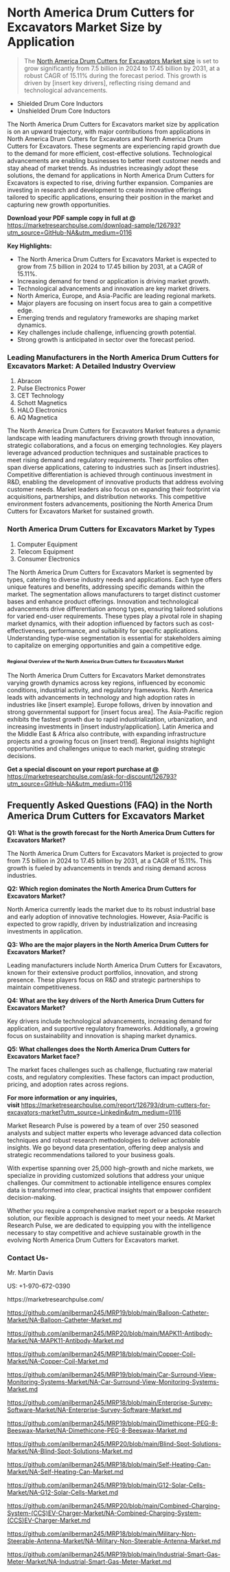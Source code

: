 <h1>North America Drum Cutters for Excavators Market&nbsp;Size by Application</h1><blockquote><p>The <a href="https://marketresearchpulse.com/download-sample/126793?utm_source=GitHub-NA&amp;utm_medium=0116">North America Drum Cutters for Excavators Market size</a> is set to grow significantly from 7.5 billion in 2024 to 17.45 billion by 2031, at a robust CAGR of 15.11% during the forecast period. This growth is driven by [insert key drivers], reflecting rising demand and technological advancements.</p></blockquote><ul><li>Shielded Drum Core Inductors<li> Unshielded Drum Core Inductors</li></ul><p>The North America Drum Cutters for Excavators market size by application is on an upward trajectory, with major contributions from applications in North America Drum Cutters for Excavators and North America Drum Cutters for Excavators. These segments are experiencing rapid growth due to the demand for more efficient, cost-effective solutions. Technological advancements are enabling businesses to better meet customer needs and stay ahead of market trends. As industries increasingly adopt these solutions, the demand for applications in North America Drum Cutters for Excavators is expected to rise, driving further expansion. Companies are investing in research and development to create innovative offerings tailored to specific applications, ensuring their position in the market and capturing new growth opportunities.</p><p><strong>Download your PDF sample copy in full at @ </strong><a href="https://marketresearchpulse.com/download-sample/126793?utm_source=GitHub-NA&amp;utm_medium=0116">https://marketresearchpulse.com/download-sample/126793?utm_source=GitHub-NA&amp;utm_medium=0116</a></p><p><strong>Key Highlights: </strong></p><ul><li>The North America Drum Cutters for Excavators Market is expected to grow from 7.5 billion in 2024 to 17.45 billion by 2031, at a CAGR of 15.11%.</li><li>Increasing demand for trend or application is driving market growth.</li><li>Technological advancements and innovation are key market drivers.</li><li>North America, Europe, and Asia-Pacific are leading regional markets.</li><li>Major players are focusing on insert focus area to gain a competitive edge.</li><li>Emerging trends and regulatory frameworks are shaping market dynamics.</li><li>Key challenges include challenge, influencing growth potential.</li><li>Strong growth is anticipated in sector over the forecast period.</li></ul><h3>Leading Manufacturers in the North America Drum Cutters for Excavators Market: A Detailed Industry Overview</h3><ol><li>Abracon</li><li>Pulse Electronics Power</li><li>CET Technology</li><li>Schott Magnetics</li><li>HALO Electronics</li><li>AQ Magnetica</li></ol><div class="flex max-w-full flex-col flex-grow"><div class="min-h-8 text-message flex w-full flex-col items-end gap-2 whitespace-normal break-words [.text-message+&amp;]:mt-5" dir="auto" data-message-author-role="assistant" data-message-id="fd8432e4-4910-450d-b182-61b7bfb0a01f" data-message-model-slug="gpt-4o"><div class="flex w-full flex-col gap-1 empty:hidden first:pt-[3px]"><div class="markdown prose w-full break-words dark:prose-invert light"><p>The North America Drum Cutters for Excavators Market features a dynamic landscape with leading manufacturers driving growth through innovation, strategic collaborations, and a focus on emerging technologies. Key players leverage advanced production techniques and sustainable practices to meet rising demand and regulatory requirements. Their portfolios often span diverse applications, catering to industries such as [insert industries]. Competitive differentiation is achieved through continuous investment in R&amp;D, enabling the development of innovative products that address evolving customer needs. Market leaders also focus on expanding their footprint via acquisitions, partnerships, and distribution networks. This competitive environment fosters advancements, positioning the North America Drum Cutters for Excavators Market for sustained growth.</p></div></div></div></div><h3>North America Drum Cutters for Excavators Market by Types</h3><ol><li>Computer Equipment<li> Telecom Equipment<li> Consumer Electronics</li></ol><div class="flex max-w-full flex-col flex-grow"><div class="min-h-8 text-message flex w-full flex-col items-end gap-2 whitespace-normal break-words [.text-message+&amp;]:mt-5" dir="auto" data-message-author-role="assistant" data-message-id="084470be-0bb7-4664-bddf-5156b4f41249" data-message-model-slug="gpt-4o-mini"><div class="flex w-full flex-col gap-1 empty:hidden first:pt-[3px]"><div class="markdown prose w-full break-words dark:prose-invert light"><p>The North America Drum Cutters for Excavators Market is segmented by types, catering to diverse industry needs and applications. Each type offers unique features and benefits, addressing specific demands within the market. The segmentation allows manufacturers to target distinct customer bases and enhance product offerings. Innovation and technological advancements drive differentiation among types, ensuring tailored solutions for varied end-user requirements. These types play a pivotal role in shaping market dynamics, with their adoption influenced by factors such as cost-effectiveness, performance, and suitability for specific applications. Understanding type-wise segmentation is essential for stakeholders aiming to capitalize on emerging opportunities and gain a competitive edge.</p></div></div></div></div><h3><span style="font-size: 11px;">Regional Overview of the North America Drum Cutters for Excavators Market</span></h3><div class="flex max-w-full flex-col flex-grow"><div class="min-h-8 text-message flex w-full flex-col items-end gap-2 whitespace-normal break-words [.text-message+&amp;]:mt-5" dir="auto" data-message-author-role="assistant" data-message-id="e9038762-ce64-4e30-91c9-9bd413514231" data-message-model-slug="gpt-4o-mini"><div class="flex w-full flex-col gap-1 empty:hidden first:pt-[3px]"><div class="markdown prose w-full break-words dark:prose-invert light"><p>The North America Drum Cutters for Excavators Market demonstrates varying growth dynamics across key regions, influenced by economic conditions, industrial activity, and regulatory frameworks. North America leads with advancements in technology and high adoption rates in industries like [insert example]. Europe follows, driven by innovation and strong governmental support for [insert focus area]. The Asia-Pacific region exhibits the fastest growth due to rapid industrialization, urbanization, and increasing investments in [insert industry/application]. Latin America and the Middle East &amp; Africa also contribute, with expanding infrastructure projects and a growing focus on [insert trend]. Regional insights highlight opportunities and challenges unique to each market, guiding strategic decisions.</p></div></div></div></div><p><strong>Get a special discount on your report purchase at @ </strong><a href="https://marketresearchpulse.com/ask-for-discount/126793?utm_source=GitHub-NA&amp;utm_medium=0116">https://marketresearchpulse.com/ask-for-discount/126793?utm_source=GitHub-NA&amp;utm_medium=0116</a></p><h2>Frequently Asked Questions (FAQ) in the North America Drum Cutters for Excavators Market</h2><p><strong>Q1: What is the growth forecast for the North America Drum Cutters for Excavators Market?</strong></p><p>The North America Drum Cutters for Excavators Market is projected to grow from 7.5 billion in 2024 to 17.45 billion by 2031, at a CAGR of 15.11%. This growth is fueled by advancements in trends and rising demand across industries.</p><p><strong>Q2: Which region dominates the North America Drum Cutters for Excavators Market?</strong></p><p>North America currently leads the market due to its robust industrial base and early adoption of innovative technologies. However, Asia-Pacific is expected to grow rapidly, driven by industrialization and increasing investments in application.</p><p><strong>Q3: Who are the major players in the North America Drum Cutters for Excavators Market?</strong></p><p>Leading manufacturers include North America Drum Cutters for Excavators, known for their extensive product portfolios, innovation, and strong presence. These players focus on R&amp;D and strategic partnerships to maintain competitiveness.</p><p><strong>Q4: What are the key drivers of the North America Drum Cutters for Excavators Market?</strong></p><p>Key drivers include technological advancements, increasing demand for application, and supportive regulatory frameworks. Additionally, a growing focus on sustainability and innovation is shaping market dynamics.</p><p><strong>Q5: What challenges does the North America Drum Cutters for Excavators Market face?</strong></p><p>The market faces challenges such as challenge, fluctuating raw material costs, and regulatory complexities. These factors can impact production, pricing, and adoption rates across regions.</p><p><strong>For more information or any inquiries, visit&nbsp;</strong><a href="https://marketresearchpulse.com/report/126793/drum-cutters-for-excavators-market?utm_source=Linkedin&utm_medium=0116">https://marketresearchpulse.com/report/126793/drum-cutters-for-excavators-market?utm_source=Linkedin&utm_medium=0116</a></p><p>Market Research Pulse is powered by a team of over 250 seasoned analysts and subject matter experts who leverage advanced data collection techniques and robust research methodologies to deliver actionable insights. We go beyond data presentation, offering deep analysis and strategic recommendations tailored to your business goals.</p><p>With expertise spanning over 25,000 high-growth and niche markets, we specialize in providing customized solutions that address your unique challenges. Our commitment to actionable intelligence ensures complex data is transformed into clear, practical insights that empower confident decision-making.</p><p>Whether you require a comprehensive market report or a bespoke research solution, our flexible approach is designed to meet your needs. At Market Research Pulse, we are dedicated to equipping you with the intelligence necessary to stay competitive and achieve sustainable growth in the evolving North America Drum Cutters for Excavators market.</p><h3><strong>Contact Us-</strong></h3><p>Mr. Martin Davis</p><p>US: +1-970-672-0390</p><p>https://marketresearchpulse.com/</p><p><a href="https://github.com/anilberman245/MRP19/blob/main/Balloon-Catheter-Market/NA-Balloon-Catheter-Market.md">https://github.com/anilberman245/MRP19/blob/main/Balloon-Catheter-Market/NA-Balloon-Catheter-Market.md</a></p><p><a href="https://github.com/anilberman245/MRP20/blob/main/MAPK11-Antibody-Market/NA-MAPK11-Antibody-Market.md">https://github.com/anilberman245/MRP20/blob/main/MAPK11-Antibody-Market/NA-MAPK11-Antibody-Market.md</a></p><p><a href="https://github.com/anilberman245/MRP18/blob/main/Copper-Coil-Market/NA-Copper-Coil-Market.md">https://github.com/anilberman245/MRP18/blob/main/Copper-Coil-Market/NA-Copper-Coil-Market.md</a></p><p><a href="https://github.com/anilberman245/MRP19/blob/main/Car-Surround-View-Monitoring-Systems-Market/NA-Car-Surround-View-Monitoring-Systems-Market.md">https://github.com/anilberman245/MRP19/blob/main/Car-Surround-View-Monitoring-Systems-Market/NA-Car-Surround-View-Monitoring-Systems-Market.md</a></p><p><a href="https://github.com/anilberman245/MRP18/blob/main/Enterprise-Survey-Software-Market/NA-Enterprise-Survey-Software-Market.md">https://github.com/anilberman245/MRP18/blob/main/Enterprise-Survey-Software-Market/NA-Enterprise-Survey-Software-Market.md</a></p><p><a href="https://github.com/anilberman245/MRP19/blob/main/Dimethicone-PEG-8-Beeswax-Market/NA-Dimethicone-PEG-8-Beeswax-Market.md">https://github.com/anilberman245/MRP19/blob/main/Dimethicone-PEG-8-Beeswax-Market/NA-Dimethicone-PEG-8-Beeswax-Market.md</a></p><p><a href="https://github.com/anilberman245/MRP20/blob/main/Blind-Spot-Solutions-Market/NA-Blind-Spot-Solutions-Market.md">https://github.com/anilberman245/MRP20/blob/main/Blind-Spot-Solutions-Market/NA-Blind-Spot-Solutions-Market.md</a></p><p><a href="https://github.com/anilberman245/MRP18/blob/main/Self-Heating-Can-Market/NA-Self-Heating-Can-Market.md">https://github.com/anilberman245/MRP18/blob/main/Self-Heating-Can-Market/NA-Self-Heating-Can-Market.md</a></p><p><a href="https://github.com/anilberman245/MRP19/blob/main/G12-Solar-Cells-Market/NA-G12-Solar-Cells-Market.md">https://github.com/anilberman245/MRP19/blob/main/G12-Solar-Cells-Market/NA-G12-Solar-Cells-Market.md</a></p><p><a href="https://github.com/anilberman245/MRP20/blob/main/Combined-Charging-System-(CCS)EV-Charger-Market/NA-Combined-Charging-System-(CCS)EV-Charger-Market.md">https://github.com/anilberman245/MRP20/blob/main/Combined-Charging-System-(CCS)EV-Charger-Market/NA-Combined-Charging-System-(CCS)EV-Charger-Market.md</a></p><p><a href="https://github.com/anilberman245/MRP18/blob/main/Military-Non-Steerable-Antenna-Market/NA-Military-Non-Steerable-Antenna-Market.md">https://github.com/anilberman245/MRP18/blob/main/Military-Non-Steerable-Antenna-Market/NA-Military-Non-Steerable-Antenna-Market.md</a></p><p><a href="https://github.com/anilberman245/MRP19/blob/main/Industrial-Smart-Gas-Meter-Market/NA-Industrial-Smart-Gas-Meter-Market.md">https://github.com/anilberman245/MRP19/blob/main/Industrial-Smart-Gas-Meter-Market/NA-Industrial-Smart-Gas-Meter-Market.md</a></p>
